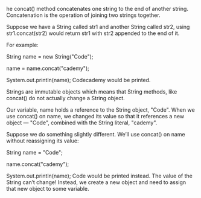 he concat() method concatenates one string to the end of another string. Concatenation is the operation of joining two strings together.

Suppose we have a String called str1 and another String called str2, using str1.concat(str2) would return str1 with str2 appended to the end of it.

For example:

String name = new String("Code");

name = name.concat("cademy");

System.out.println(name);
Codecademy would be printed.

Strings are immutable objects which means that String methods, like concat() do not actually change a String object.

Our variable, name holds a reference to the String object, "Code". When we use concat() on name, we changed its value so that it references a new object — "Code", combined with the String literal, "cademy".

Suppose we do something slightly different. We’ll use concat() on name without reassigning its value:

String name = "Code";

name.concat("cademy");

System.out.println(name);
Code would be printed instead. The value of the String can’t change! Instead, we create a new object and need to assign that new object to some variable.